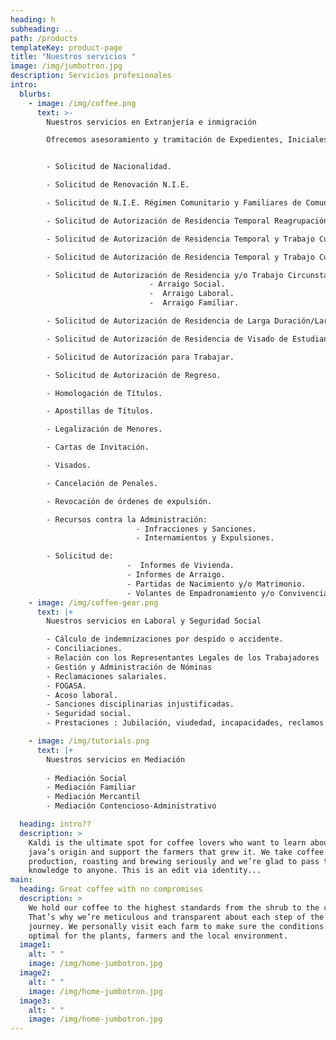 ```yaml
---
heading: h
subheading: ..
path: /products
templateKey: product-page
title: "Nuestros servicios "
image: /img/jumbotron.jpg
description: Servicios profesionales
intro:
  blurbs:
    - image: /img/coffee.png
      text: >-
        Nuestros servicios en Extranjería e inmigración

        Ofrecemos asesoramiento y tramitación de Expedientes, Iniciales y/o de Renovación, de las siguientes Autorizaciones, entre otros servicio:


        - Solicitud de Nacionalidad.

        - Solicitud de Renovación N.I.E.

        - Solicitud de N.I.E. Régimen Comunitario y Familiares de Comunitarios.

        - Solicitud de Autorización de Residencia Temporal Reagrupación Familiar.

        - Solicitud de Autorización de Residencia Temporal y Trabajo Cuenta Ajena.

        - Solicitud de Autorización de Residencia Temporal y Trabajo Cuenta Propia.

        - Solicitud de Autorización de Residencia y/o Trabajo Circunstancias Excepcionales:
                               - Arraigo Social.
                               -  Arraigo Laboral.
                               -  Arraigo Familiar.

        - Solicitud de Autorización de Residencia de Larga Duración/Larga Duración UE.

        - Solicitud de Autorización de Residencia de Visado de Estudiantes.

        - Solicitud de Autorización para Trabajar.

        - Solicitud de Autorización de Regreso.

        - Homologación de Títulos.

        - Apostillas de Títulos.

        - Legalización de Menores.

        - Cartas de Invitación.

        - Visados.

        - Cancelación de Penales.

        - Revocación de órdenes de expulsión.

        - Recursos contra la Administración:
                            - Infracciones y Sanciones.
                            - Internamientos y Expulsiones.

        - Solicitud de:
                          -  Informes de Vivienda.
                          - Informes de Arraigo.
                          - Partidas de Nacimiento y/o Matrimonio.
                          - Volantes de Empadronamiento y/o Convivencia.
    - image: /img/coffee-gear.png
      text: |+
        Nuestros servicios en Laboral y Seguridad Social

        - Cálculo de indemnizaciones por despido o accidente.
        - Conciliaciones.
        - Relación con los Representantes Legales de los Trabajadores
        - Gestión y Administración de Nóminas
        - Reclamaciones salariales.
        - FOGASA.
        - Acoso laboral.
        - Sanciones disciplinarias injustificadas.
        - Seguridad social.
        - Prestaciones : Jubilación, viudedad, incapacidades, reclamos etc.

    - image: /img/tutorials.png
      text: |+
        Nuestros servicios en Mediación
         
        - Mediación Social
        - Mediación Familiar
        - Mediación Mercantil
        - Mediación Contencioso-Administrativo

  heading: intro??
  description: >
    Kaldi is the ultimate spot for coffee lovers who want to learn about their
    java’s origin and support the farmers that grew it. We take coffee
    production, roasting and brewing seriously and we’re glad to pass that
    knowledge to anyone. This is an edit via identity...
main:
  heading: Great coffee with no compromises
  description: >
    We hold our coffee to the highest standards from the shrub to the cup.
    That’s why we’re meticulous and transparent about each step of the coffee’s
    journey. We personally visit each farm to make sure the conditions are
    optimal for the plants, farmers and the local environment.
  image1:
    alt: " "
    image: /img/home-jumbotron.jpg
  image2:
    alt: " "
    image: /img/home-jumbotron.jpg
  image3:
    alt: " "
    image: /img/home-jumbotron.jpg
---
```

